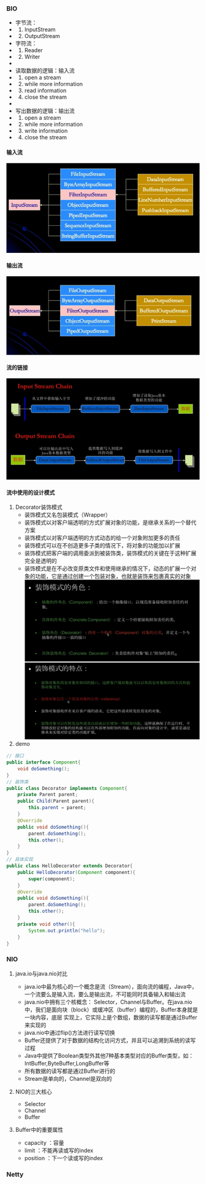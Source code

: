  ### BIO
 *  字节流：
 *  1. InputStream
 *  2. OutputStream
 *  字符流：
 *  1. Reader
 *  2. Writer
 *
 *  读取数据的逻辑：输入流
 *  1. open a stream
 *  2. while more information
 *  3. read information
 *  4. close the stream
 *
 *  写出数据的逻辑：输出流
 *  1. open a stream
 *  2. while more information
 *  3. write information
 *  4. close the stream
 #### 输入流
 ![](./src/main/resources/images/1.jpg)
 
 #### 输出流
 ![](./src/main/resources/images/2.jpg)
 
 #### 流的链接
 ![](./src/main/resources/images/3.jpg)
 
 #### 流中使用的设计模式
 1. Decorator装饰模式
    - 装饰模式又名包装模式（Wrapper）
    - 装饰模式以对客户端透明的方式扩展对象的功能，是继承关系的一个替代方案
    - 装饰模式以对客户端透明的方式动态的给一个对象附加更多的责任
    - 装饰模式可以在不创造更多子类的情况下，将对象的功能加以扩展
    - 装饰模式把客户端的调用委派到被装饰类，装饰模式的关键在于这种扩展完全是透明的
    - 装饰模式是在不必改变原类文件和使用继承的情况下，动态的扩展一个对象的功能，它是通过创建一个包装对象，也就是装饰来包裹真实的对象
    ![](./src/main/resources/images/4.jpg)
    ![](./src/main/resources/images/5.jpg)
2. demo
````java
// 接口
public interface Component{
    void doSomething();
}
// 装饰类
public class Decorator implements Component{
    private Parent parent;
    public Child(Parent parent){
        this.parent = parent;
    }
    @Override
    public void doSomething(){
        parent.doSomething();
        this.other();
    }   
}
// 具体实现
public class HelloDecorator extends Decorator{
    public HelloDecorator(Component component){
        super(component);
    }
    @Override
    public void doSomething(){
        parent.doSomething();
        this.other();
    }   
    private void other(){
        System.out.println("hello");
    }
}
````
 
 
 
 ### NIO
 1. java.io与java.nio对比
    - java.io中最为核心的一个概念是流（Stream），面向流的编程，Java中，一个流要么是输入流，要么是输出流，不可能同时具备输入和输出流
    - java.nio中拥有三个核概念： Selector，Channel与Buffer。在java.nio中，我们是面向块（block）或缓冲区（buffer）编程的，Buffer本身就是一块内容，底层
       实现上，它实际上是个数组，数据的读写都是通过Buffer来实现的
    - java.nio中通过flip()方法进行读写切换
    - Buffer还提供了对于数据的结构化访问方式，并且可以追溯到系统的读写过程
    - Java中提供了Boolean类型外其他7种基本类型对应的Buffer类型，如：IntBuffer,ByteBuffer,LongBuffer等
    - 所有数据的读写都是通过Buffer进行的
    - Stream是单向的，Channel是双向的
    
    
2. NIO的三大核心
    - Selector
    - Channel
    - Buffer

3. Buffer中的重要属性
    - capacity  ：容量
    - limit     ：不能再读或写的index
    - position  ：下一个读或写的index
    
        
    
    
 ### Netty
 
 
 
 
 
 